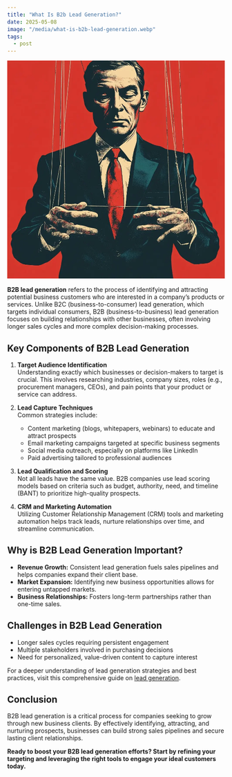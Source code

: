 ```yaml
---
title: "What Is B2b Lead Generation?"
date: 2025-05-08
image: "/media/what-is-b2b-lead-generation.webp"
tags:
  - post
---
```


![What Is B2b Lead Generation?](/media/what-is-b2b-lead-generation.webp)

**B2B lead generation** refers to the process of identifying and attracting potential business customers who are interested in a company’s products or services. Unlike B2C (business-to-consumer) lead generation, which targets individual consumers, B2B (business-to-business) lead generation focuses on building relationships with other businesses, often involving longer sales cycles and more complex decision-making processes.

## Key Components of B2B Lead Generation

1. **Target Audience Identification**  
   Understanding exactly which businesses or decision-makers to target is crucial. This involves researching industries, company sizes, roles (e.g., procurement managers, CEOs), and pain points that your product or service can address.

2. **Lead Capture Techniques**  
   Common strategies include:  
   - Content marketing (blogs, whitepapers, webinars) to educate and attract prospects  
   - Email marketing campaigns targeted at specific business segments  
   - Social media outreach, especially on platforms like LinkedIn  
   - Paid advertising tailored to professional audiences  

3. **Lead Qualification and Scoring**  
   Not all leads have the same value. B2B companies use lead scoring models based on criteria such as budget, authority, need, and timeline (BANT) to prioritize high-quality prospects.

4. **CRM and Marketing Automation**  
   Utilizing Customer Relationship Management (CRM) tools and marketing automation helps track leads, nurture relationships over time, and streamline communication.

## Why is B2B Lead Generation Important?

- **Revenue Growth:** Consistent lead generation fuels sales pipelines and helps companies expand their client base.
- **Market Expansion:** Identifying new business opportunities allows for entering untapped markets.
- **Business Relationships:** Fosters long-term partnerships rather than one-time sales.

## Challenges in B2B Lead Generation

- Longer sales cycles requiring persistent engagement  
- Multiple stakeholders involved in purchasing decisions  
- Need for personalized, value-driven content to capture interest  

For a deeper understanding of lead generation strategies and best practices, visit this comprehensive guide on [lead generation](https://leadcraftr.com/posts/lead-generation/).

## Conclusion

B2B lead generation is a critical process for companies seeking to grow through new business clients. By effectively identifying, attracting, and nurturing prospects, businesses can build strong sales pipelines and secure lasting client relationships.  

**Ready to boost your B2B lead generation efforts? Start by refining your targeting and leveraging the right tools to engage your ideal customers today.**
